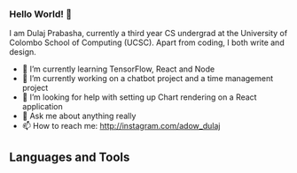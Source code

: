 ### Hello World! 👋

I am Dulaj Prabasha, currently a third year CS undergrad at the University of Colombo School of Computing (UCSC). Apart from coding, I both write and design.

- 🌱 I’m currently learning TensorFlow, React and Node
- 🔭 I’m currently working on a chatbot project and a time management project
- 🤔 I’m looking for help with setting up Chart rendering on a React application
- 💬 Ask me about anything really
- 📫 How to reach me: http://instagram.com/adow_dulaj

## Languages and Tools


<!--
**JDPrabasha/JDPrabasha** is a ✨ _special_ ✨ repository because its `README.md` (this file) appears on your GitHub profile.

Here are some ideas to get you started:

...
- 🌱 I’m currently learning ...
- 👯 I’m looking to collaborate on ...
- 🤔 I’m looking for help with ...
- 💬 Ask me about ...
-  ...
- 😄 Pronouns: ...
- ⚡ Fun fact: ...
-->
